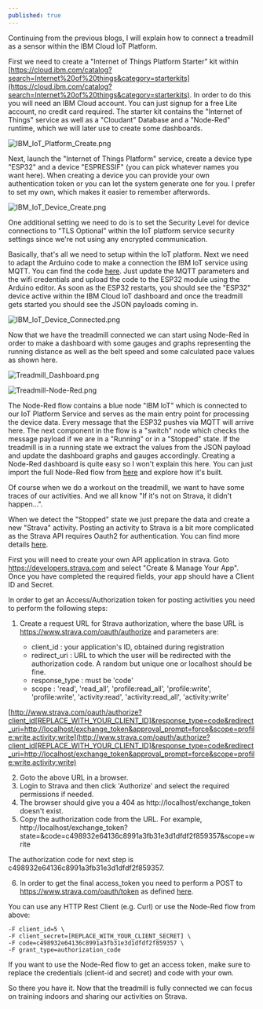 ```yaml
---
published: true
---
```

Continuing from the previous blogs, I will explain how to connect a treadmill as a sensor within the IBM Cloud IoT Platform.

First we need to create a "Internet of Things Platform Starter" kit within [https://cloud.ibm.com/catalog?search=Internet%20of%20things&category=starterkits](https://cloud.ibm.com/catalog?search=Internet%20of%20things&category=starterkits).
In order to do this you will need an IBM Cloud account. You can just signup for a free Lite account, no credit card required.
The starter kit contains the "Internet of Things" service as well as a "Cloudant" Database and a "Node-Red" runtime, which we will later use to create some dashboards.

![IBM_IoT_Platform_Create.png]({{site.baseurl}}/images/IBM_IoT_Platform_Create.png)

Next, launch the "Internet of Things Platform" service, create a device type "ESP32" and a device "ESPRESSIF" (you can pick whatever names you want here). When creating a device you can provide your own authentication token or you can let the system generate one for you. I prefer to set my own, which makes it easier to remember afterwords.

![IBM_IoT_Device_Create.png]({{site.baseurl}}/images/IBM_IoT_Device_Create.png)

One additional setting we need to do is to set the Security Level for device connections to "TLS Optional" within the IoT platform service security settings since we're not using any encrypted communication.

Basically, that's all we need to setup within the IoT platform.
Next we need to adapt the Arduino code to make a connection the IBM IoT service using MQTT.
You can find the code [here](https://github.com/yvesdebeer/Treadmill-Bluetooth-IoT/blob/master/Treadmill_BLE_IBM_MQTT/Treadmill_BLE_IBM_MQTT.ino).
Just update the MQTT parameters and the wifi credentials and upload the code to the ESP32 module using the Arduino editor.
As soon as the ESP32 restarts, you should see the "ESP32" device active within the IBM Cloud IoT dashboard and once the treadmill gets started you should see the JSON payloads coming in.

![IBM_IoT_Device_Connected.png]({{site.baseurl}}/images/IBM_IoT_Device_Connected.png)


Now that we have the treadmill connected we can start using Node-Red in order to make a dashboard with some gauges and graphs representing the running distance as well as the belt speed and some calculated pace values as shown here.

![Treadmill_Dashboard.png]({{site.baseurl}}/images/Treadmill_Dashboard.png)

![Treadmill-Node-Red.png]({{site.baseurl}}/images/Treadmill-Node-Red.png)

The Node-Red flow contains a blue node "IBM IoT" which is connected to our IoT Platform Service and serves as the main entry point for processing the device data. Every message that the ESP32 pushes via MQTT will arrive here. The next component in the flow is a "switch" node which checks the message payload if we are in a "Running" or in a "Stopped" state.
If the treadmill is in a running state we extract the values from the JSON payload and update the dashboard graphs and gauges accordingly.
Creating a Node-Red dashboard is quite easy so I won't explain this here.
You can just import the full Node-Red flow from [here](https://raw.githubusercontent.com/yvesdebeer/Treadmill-Bluetooth-IoT/master/Treadmill-Node-Red.json) and explore how it's built.

Of course when we do a workout on the treadmill, we want to have some traces of our activities. And we all know "If it's not on Strava, it didn't happen...".

When we detect the "Stopped" state we just prepare the data and create a new "Strava" activity.
Posting an activity to Strava is a bit more complicated as the Strava API requires Oauth2 for authentication. You can find more details [here](http://developers.strava.com/docs/reference/).

First you will need to create your own API application in strava.
Goto https://developers.strava.com and select "Create & Manage Your App".
Once you have completed the required fields, your app should have a Client ID and Secret.

In order to get an Access/Authorization token for posting activities you need to perform the following steps:

1. Create a request URL for Strava authorization, where the base URL is https://www.strava.com/oauth/authorize and parameters are:

	- client_id : your application's ID, obtained during registration
    - redirect_uri : URL to which the user will be redirected with the authorization code. A random but unique one or localhost should be fine.
    - response_type	: must be 'code'
    - scope	: 'read', 'read_all', 'profile:read_all', 'profile:write', 'profile:write', 'activity:read', 'activity:read_all', 'activity:write'

[http://www.strava.com/oauth/authorize?client_id[REPLACE_WITH_YOUR_CLIENT_ID]&response_type=code&redirect_uri=http://localhost/exchange_token&approval_prompt=force&scope=profile:write,activity:write](http://www.strava.com/oauth/authorize?client_id[REPLACE_WITH_YOUR_CLIENT_ID]&response_type=code&redirect_uri=http://localhost/exchange_token&approval_prompt=force&scope=profile:write,activity:write)

2. Goto the above URL in a browser.
3. Login to Strava and then click 'Authorize' and select the required permissions if needed.
4. The browser should give you a 404 as http://localhost/exchange_token doesn't exist.
5. Copy the authorization code from the URL. For example,
http://localhost/exchange_token?state=&code=c498932e64136c8991a3fb31e3d1dfdf2f859357&scope=write

The authorization code for next step is c498932e64136c8991a3fb31e3d1dfdf2f859357.

6. In order to get the final access_token you need to perform a POST to https://www.strava.com/oauth/token as defined [here](https://developers.strava.com/docs/authentication/#token-exchange).

You can use any HTTP Rest Client (e.g. Curl) or use the Node-Red flow from above:

```$ curl -X POST https://www.strava.com/oauth/token \
-F client_id=5 \
-F client_secret=[REPLACE_WITH_YOUR_CLIENT_SECRET] \
-F code=c498932e64136c8991a3fb31e3d1dfdf2f859357 \
-F grant_type=authorization_code
```

If you want to use the Node-Red flow to get an access token, make sure to replace the credentials (client-id and secret) and code with your own.

So there you have it. Now that the treadmill is fully connected we can focus on training indoors and sharing our activities on Strava.
